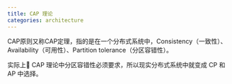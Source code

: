 ```yaml
---
title: CAP 理论
categories: architecture
---
```


CAP原则又称CAP定理，指的是在一个分布式系统中，Consistency（一致性）、 Availability（可用性）、Partition tolerance（分区容错性）。

实际上 CAP 理论中分区容错性必须要求，所以现实分布式系统中就变成 CP 和 AP 中选择。

